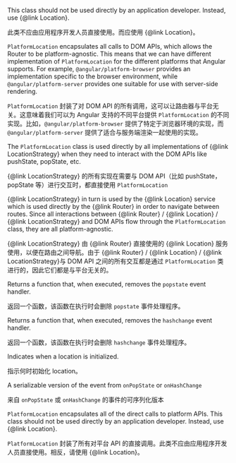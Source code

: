 This class should not be used directly by an application developer. Instead, use
{&commat;link Location}.

此类不应由应用程序开发人员直接使用。而应使用 {&commat;link Location}。

`PlatformLocation` encapsulates all calls to DOM APIs, which allows the Router to be
platform-agnostic.
This means that we can have different implementation of `PlatformLocation` for the different
platforms that Angular supports. For example, `@angular/platform-browser` provides an
implementation specific to the browser environment, while `@angular/platform-server` provides
one suitable for use with server-side rendering.

`PlatformLocation` 封装了对 DOM API 的所有调用，这可以让路由器与平台无关。这意味着我们可以为
Angular 支持的不同平台提供 `PlatformLocation` 的不同实现。比如，`@angular/platform-browser`
提供了特定于浏览器环境的实现，而 `@angular/platform-server`
提供了适合与服务端渲染一起使用的实现。

The `PlatformLocation` class is used directly by all implementations of {&commat;link LocationStrategy}
when they need to interact with the DOM APIs like pushState, popState, etc.

{&commat;link LocationStrategy} 的所有实现在需要与 DOM API（比如 pushState，popState
等）进行交互时，都直接使用 `PlatformLocation`

{&commat;link LocationStrategy} in turn is used by the {&commat;link Location} service which is used directly
by the {&commat;link Router} in order to navigate between routes. Since all interactions between {&commat;link
Router} /
{&commat;link Location} / {&commat;link LocationStrategy} and DOM APIs flow through the `PlatformLocation`
class, they are all platform-agnostic.

{&commat;link LocationStrategy} 由 {&commat;link Router} 直接使用的 {&commat;link Location}
服务使用，以便在路由之间导航。由于 {&commat;link Router} / {&commat;link Location} / {&commat;link LocationStrategy}与
DOM API 之间的所有交互都是通过 `PlatformLocation` 类进行的，因此它们都是与平台无关的。

Returns a function that, when executed, removes the `popstate` event handler.

返回一个函数，该函数在执行时会删除 `popstate` 事件处理程序。

Returns a function that, when executed, removes the `hashchange` event handler.

返回一个函数，该函数在执行时会删除 `hashchange` 事件处理程序。

Indicates when a location is initialized.

指示何时初始化 location。

A serializable version of the event from `onPopState` or `onHashChange`

来自 `onPopState` 或 `onHashChange` 的事件的可序列化版本

`PlatformLocation` encapsulates all of the direct calls to platform APIs.
This class should not be used directly by an application developer. Instead, use
{&commat;link Location}.

`PlatformLocation` 封装了所有对平台 API 的直接调用。此类不应由应用程序开发人员直接使用。相反，请使用 {&commat;link Location}。